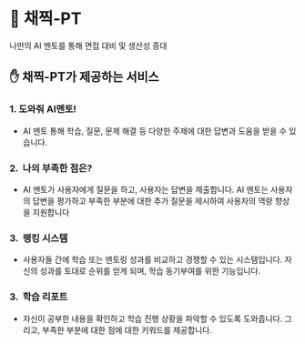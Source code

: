 # 🤖 채찍-PT

나만의 AI 멘토를 통해 면접 대비 및 생산성 증대


## ✋ 채찍-PT가 제공하는 서비스


### 1.  도와줘 AI멘토!

- AI 멘토 통해 학습, 질문, 문제 해결 등 다양한 주제에 대한 답변과 도움을 받을 수 있습니다.

### 2.  나의 부족한 점은?

- AI 멘토가 사용자에게 질문을 하고, 사용자는 답변을 제출합니다. AI 멘토는 사용자의 답변을 평가하고 부족한 부분에 대한 추가 질문을 제시하여 사용자의 역량 향상을 지원합니다

### 3.  랭킹 시스템

- 사용자들 간에 학습 또는 멘토링 성과를 비교하고 경쟁할 수 있는 시스템입니다. 자신의 성과를 토대로 순위를 얻게 되며, 학습 동기부여를 위한 기능입니다.

### 3.  학습 리포트

- 자신이 공부한 내용을 확인하고 학습 진행 상황을 파악할 수 있도록 도와줍니다. 그리고, 부족한 부분에 대한 점에 대한 키워드를 제공합니다.
